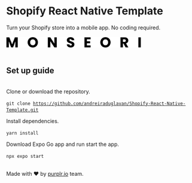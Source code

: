 # Shopify React Native Template

Turn your Shopify store into a mobile app. No coding required. 
<br />
<br />
<img src='./assets/logo.png' width='360' />
<br />
<br />

## Set up guide

<br />
Clone or download the repository.

<code>git clone https://github.com/andreiraduglavan/Shopify-React-Native-Template.git</code>

Install dependencies.

<code>yarn install</code>

Download Expo Go app and run start the app.

<code>npx expo start</code>

<br />
Made with ❤️ by <a href="https://purplr.io">purplr.io</a> team.

